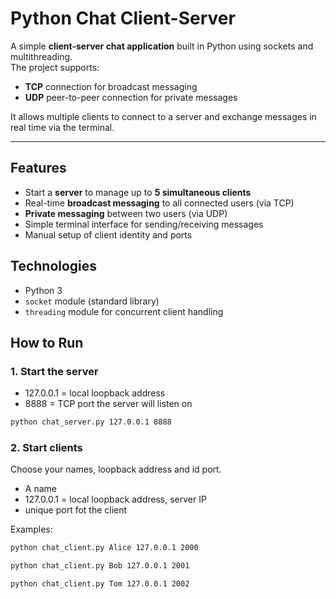 # Python Chat Client-Server

A simple **client-server chat application** built in Python using sockets and multithreading.  
The project supports:

- **TCP** connection for broadcast messaging
- **UDP** peer-to-peer connection for private messages

It allows multiple clients to connect to a server and exchange messages in real time via the terminal.

---

## Features

- Start a **server** to manage up to **5 simultaneous clients**
- Real-time **broadcast messaging** to all connected users (via TCP)
- **Private messaging** between two users (via UDP)
- Simple terminal interface for sending/receiving messages
- Manual setup of client identity and ports

## Technologies

- Python 3
- `socket` module (standard library)
- `threading` module for concurrent client handling

## How to Run

### 1. Start the server
- 127.0.0.1 = local loopback address
- 8888 = TCP port the server will listen on

```bash
python chat_server.py 127.0.0.1 8888
```

### 2. Start clients
Choose your names, loopback address and id port. 
- A name
- 127.0.0.1 = local loopback address, server IP
- unique port fot the client
  
Examples:
```bash
python chat_client.py Alice 127.0.0.1 2000
```
```bash
python chat_client.py Bob 127.0.0.1 2001
```
```bash
python chat_client.py Tom 127.0.0.1 2002
```

